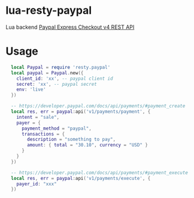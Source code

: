 # lua-resty-paypal
Lua backend [Paypal Express Checkout v4 REST API](https://developer.paypal.com/docs/integration/direct/express-checkout/integration-jsv4)


# Usage
```lua
  local Paypal = require 'resty.paypal'
  local paypal = Paypal.new({
    client_id: 'xx', -- paypal client id
    secret: 'xx', -- paypal secret
    env: 'live'
  })

  -- https://developer.paypal.com/docs/api/payments/#payment_create
  local res, err = paypal:api('v1/payments/payment', {
    intent = "sale",
    payer = {
      payment_method = "paypal",
      transactions = {
        description = "something to pay",
        amount: { total = "30.10", currency = "USD" }  
      }
    }
  })

  -- https://developer.paypal.com/docs/api/payments/#payment_execute
  local res, err = paypal:api('v1/payments/execute', {
    payer_id: "xxx"
  })
```
